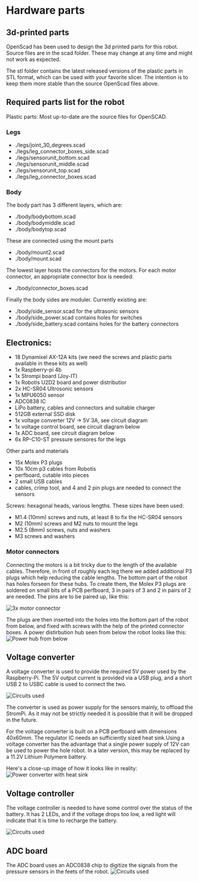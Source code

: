 # Hardware parts
## 3d-printed parts
OpenScad has been used to design the 3d printed parts for this robot. Source files are in the scad folder. These may change at any time and might not work as expected.

The stl folder contains the latest released versions of the plastic parts in STL format, which can be used with your favorite slicer. The intention is to keep them more stable than the source OpenScad files above.

## Required parts list for the robot
Plastic parts: Most up-to-date are the source files for OpenSCAD.

### Legs
* ./legs/joint_30_degrees.scad
* ./legs/leg_connector_boxes_side.scad
* ./legs/sensorunit_bottom.scad
* ./legs/sensorunit_middle.scad
* ./legs/sensorunit_top.scad
* ./legs/leg_connector_boxes.scad

### Body
The body part has 3 different layers, which are:

* ./body/bodybottom.scad
* ./body/bodymiddle.scad
* ./body/bodytop.scad

These are connected using the mount parts

* ./body/mount2.scad
* ./body/mount.scad

The lowest layer hosts the connectors for the motors. For each motor connector, an appropriate connector box is needed:
* ./body/connector_boxes.scad

Finally the body sides are moduler. Currently existing are:
* ./body/side_sensor.scad for the ultrasonic sensors
* ./body/side_power.scad  contains holes for switches
* ./body/side_battery.scad contains holes for the battery connectors


## Electronics:

* 18 Dynamixel AX-12A kits (we need the screws and plastic parts available in these kits as well)
* 1x Raspberry-pi 4b
* 1x Strompi board (Joy-IT)
* 1x Robotis U2D2 board and power distributior
* 2x HC-SR04 Ultrosonic sensors
* 1x MPU6050 sensor
* ADC0838 IC
* LiPo battery, cables and connectors and suitable charger
* 512GB external SSD disk
* 1x voltage converter 12V -> 5V 3A, see circuit diagram
* 1x voltage control board, see circuit diagram below
* 1x ADC board, see circuit diagram below
* 6x RP-C10-ST pressure sensores for the legs

Other parts and materials

* 15x Molex P3 plugs
* 10x 10cm p3 cables from Robotis
* perfboard, cutable into pieces
* 2 small USB cables
* cables, crimp tool, and 4 and 2 pin plugs are needed to connect the sensors

Screws: hexagonal heads, various lengths. These sizes have been used:

* M1.4 (10mm) screws and nuts, at least 8 to fix the HC-SR04 sensors
* M2 (10mm) screws and M2 nuts to mount the legs
* M2.5 (8mm) screws, nuts and washers
* M3 screws and washers

### Motor connectors
Connecting the motors is a bit tricky due to the length of the available cables.
Therefore, in front of roughly each leg there we added additional P3 plugs which help reducing the cable lengths.
The bottom part of the robot has holes forseen for these hubs. To create them, the Molex P3 plugs are soldered on small bits of a PCB perfboard, 3 in pairs of 3 and 2 in pairs of 2 are needed. The pins are to be paired up, like this:

![3x motor connector](3x_hub.svg)

The plugs are then inserted into the holes into the bottom part of the robot from below, and fixed with screws with the help of the printed connector boxes. A power distirbution hub seen from below the robot looks like this:
![Power hub from below](hubbox_below.png)

## Voltage converter
A voltage converter is used to provide the required 5V power used by the Raspberry-Pi. The 5V output current is provided via a USB plug, and a short USB 2 to USBC cable is used to connect the two.

![Circuits used](electronics/diagrams/converter.svg)

The converter is used as power supply for the sensors mainly, to offload the StromPi. As it may not be strictly needed it is possible that it will be dropped in the future.

For the voltage converter is built on a PCB perfboard with dimensions 40x60mm. The regulator IC needs an sufficiently sized heat sink.Using a voltage converter has the advantage that a single power supply of 12V can be used to power the hole robot. In a later version, this may be replaced by a 11.2V Lithium Polymere battery.

Here's a close-up image of how it looks like in reality:
![Power converter with heat sink](voltage_regulator.jpg)

## Voltage controller
The voltage controller is needed to have some control over the status of the battery. It has 2 LEDs, and if the voltage drops too low, a red light will indicate that it is time to recharge the battery.

![Circuits used](electronics/diagrams/voltagecontrol.svg)

## ADC board
The ADC board uses an ADC0838 chip to digitize the signals from the pressure sensors in the feets of the robot.
![Circuits used](electronics/diagrams/digitizers.svg)
